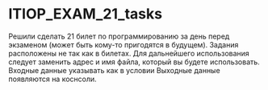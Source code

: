 # ITIOP_EXAM_21_tasks
Решили сделать 21 билет по программированию за день перед экзаменом (может быть кому-то пригодятся в будущем). Задания расположены не так как в билетах. Для дальнейшего использования следует заменить адрес и имя файла, который вы будете использовать.
Входные данные указывать как в условии
Выходные данные появляются на коснсоли.
